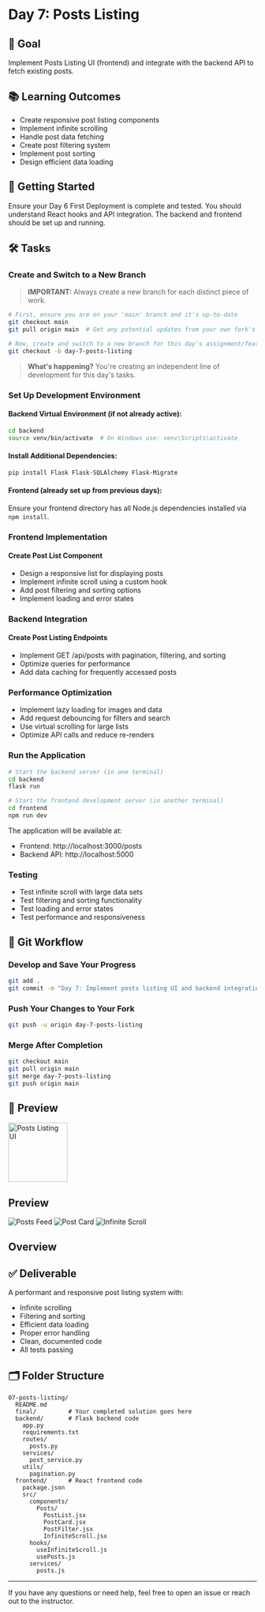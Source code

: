 # Day 7: Posts Listing

## 🎯 Goal

Implement Posts Listing UI (frontend) and integrate with the backend API to fetch existing posts.

## 📚 Learning Outcomes

- Create responsive post listing components
- Implement infinite scrolling
- Handle post data fetching
- Create post filtering system
- Implement post sorting
- Design efficient data loading

## 🚀 Getting Started

Ensure your Day 6 First Deployment is complete and tested. You should understand React hooks and API integration. The backend and frontend should be set up and running.

## 🛠️ Tasks

### Create and Switch to a New Branch

> **IMPORTANT:** Always create a new branch for each distinct piece of work.

```bash
# First, ensure you are on your 'main' branch and it's up-to-date
git checkout main
git pull origin main  # Get any potential updates from your own fork's main

# Now, create and switch to a new branch for this day's assignment/feature
git checkout -b day-7-posts-listing
```

> **What's happening?** You're creating an independent line of development for this day's tasks.

### Set Up Development Environment

#### Backend Virtual Environment (if not already active):

```bash
cd backend
source venv/bin/activate  # On Windows use: venv\Scripts\activate
```

#### Install Additional Dependencies:

```bash
pip install Flask Flask-SQLAlchemy Flask-Migrate
```

#### Frontend (already set up from previous days):

Ensure your frontend directory has all Node.js dependencies installed via `npm install`.

### Frontend Implementation

#### Create Post List Component

- Design a responsive list for displaying posts
- Implement infinite scroll using a custom hook
- Add post filtering and sorting options
- Implement loading and error states

### Backend Integration

#### Create Post Listing Endpoints

- Implement GET /api/posts with pagination, filtering, and sorting
- Optimize queries for performance
- Add data caching for frequently accessed posts

### Performance Optimization

- Implement lazy loading for images and data
- Add request debouncing for filters and search
- Use virtual scrolling for large lists
- Optimize API calls and reduce re-renders

### Run the Application

```bash
# Start the backend server (in one terminal)
cd backend
flask run

# Start the frontend development server (in another terminal)
cd frontend
npm run dev
```

The application will be available at:

- Frontend: http://localhost:3000/posts
- Backend API: http://localhost:5000

### Testing

- Test infinite scroll with large data sets
- Test filtering and sorting functionality
- Test loading and error states
- Test performance and responsiveness

## 🔄 Git Workflow

### Develop and Save Your Progress

```bash
git add .
git commit -m "Day 7: Implement posts listing UI and backend integration"
```

### Push Your Changes to Your Fork

```bash
git push -u origin day-7-posts-listing
```

### Merge After Completion

```bash
git checkout main
git pull origin main
git merge day-7-posts-listing
git push origin main
```

## 📸 Preview

<img src="posts-listing.png" alt="Posts Listing UI" width="120"/>

## Preview

![Posts Feed](https://i.imgur.com/1RZxGp7.png)
![Post Card](https://i.imgur.com/2RZxGp8.png)
![Infinite Scroll](https://i.imgur.com/3RZxGp9.png)

## Overview

## ✅ Deliverable

A performant and responsive post listing system with:

- Infinite scrolling
- Filtering and sorting
- Efficient data loading
- Proper error handling
- Clean, documented code
- All tests passing

## 🗂️ Folder Structure

```
07-posts-listing/
  README.md
  final/         # Your completed solution goes here
  backend/       # Flask backend code
    app.py
    requirements.txt
    routes/
      posts.py
    services/
      post_service.py
    utils/
      pagination.py
  frontend/      # React frontend code
    package.json
    src/
      components/
        Posts/
          PostList.jsx
          PostCard.jsx
          PostFilter.jsx
          InfiniteScroll.jsx
      hooks/
        useInfiniteScroll.js
        usePosts.js
      services/
        posts.js
```

---

If you have any questions or need help, feel free to open an issue or reach out to the instructor.
